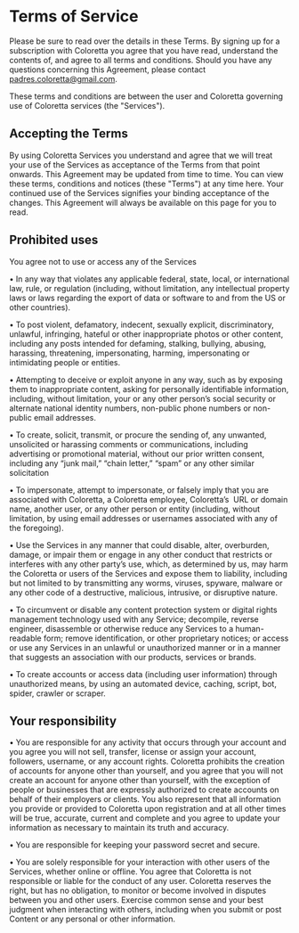 # Terms of Service

Please be sure to read over the details in these Terms. 
By signing up for a subscription with Coloretta you agree that you have read, understand the contents of, 
and agree to all terms and conditions.
Should you have any questions concerning this Agreement, please contact padres.coloretta@gmail.com.

These terms and conditions are between the user and Coloretta governing use of Coloretta services (the "Services").

## Accepting the Terms
By using Coloretta Services you understand and agree that we will treat your use of the Services as acceptance of the Terms 
from that point onwards.
This Agreement may be updated from time to time. You can view these terms, conditions and notices (these "Terms") at any time here.
Your continued use of the Services signifies your binding acceptance of the changes.
This Agreement will always be available on this page for you to read.

## Prohibited uses
You agree not to use or access any of the Services
	
  •	In any way that violates any applicable federal, state, local, or international law, rule, or regulation (including, without limitation, any intellectual property laws or laws regarding the export of data or software to and from the US or other countries).
  
  • To post violent, defamatory, indecent, sexually explicit, discriminatory, unlawful, infringing, hateful or other inappropriate photos or other content, including any posts intended for defaming, stalking, bullying, abusing, harassing, threatening, impersonating, harming, impersonating or intimidating people or entities.
  
  
  • Attempting to deceive or exploit anyone in any way, such as by exposing them to inappropriate content, asking for personally identifiable information, including, without limitation, your or any other person’s social security or alternate national identity numbers, non-public phone numbers or non-public email addresses.
  
  
  • To create, solicit, transmit, or procure the sending of, any unwanted, unsolicited or harassing comments or communications, including advertising or promotional material, without our prior written consent, including any “junk mail,” “chain letter,” “spam” or any other similar solicitation
	
  
  •	To impersonate, attempt to impersonate, or falsely imply that you are associated with Coloretta, a Coloretta employee, Coloretta’s  URL or domain name, another user, or any other person or entity (including, without limitation, by using email addresses or usernames associated with any of the foregoing).
	
  
  •	Use the Services in any manner that could disable, alter, overburden, damage, or impair them or engage in any other conduct that restricts or interferes with any other party’s use, which, as determined by us, may harm the Coloretta or users of the Services and expose them to liability, including but not limited to by transmitting any worms, viruses, spyware, malware or any other code of a destructive, malicious, intrusive, or disruptive nature.
	
  
  •	To circumvent or disable any content protection system or digital rights management technology used with any Service; decompile, reverse engineer, disassemble or otherwise reduce any Services to a human-readable form; remove identification, or other proprietary notices; or access or use any Services in an unlawful or unauthorized manner or in a manner that suggests an association with our products, services or brands.
	
  
  •	To create accounts or access data (including user information) through unauthorized means, by using an automated device, caching, script, bot, spider, crawler or scraper.
  
  
  ## Your responsibility
 
 
 •	You are responsible for any activity that occurs through your account and you agree you will not sell, transfer, license or assign your account, followers, username, or any account rights. Coloretta prohibits the creation of accounts for anyone other than yourself, and you agree that you will not create an account for anyone other than yourself, with the exception of people or businesses that are expressly authorized to create accounts on behalf of their employers or clients. You also represent that all information you provide or provided to Coloretta upon registration and at all other times will be true, accurate, current and complete and you agree to update your information as necessary to maintain its truth and accuracy.


•	You are responsible for keeping your password secret and secure.


•	You are solely responsible for your interaction with other users of the Services, whether online or offline. You agree that Coloretta is not responsible or liable for the conduct of any user. Coloretta reserves the right, but has no obligation, to monitor or become involved in disputes between you and other users. Exercise common sense and your best judgment when interacting with others, including when you submit or post Content or any personal or other information.

